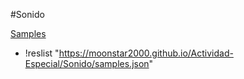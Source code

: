 #Sonido

[Samples](samples.json)

 + !reslist "https://moonstar2000.github.io/Actividad-Especial/Sonido/samples.json"  
